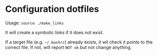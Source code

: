 # Configuration dotfiles

Usage:
    `source ./make_links`

It will create a symbolic links if it does not exist.

If a target file (e.g. `~/.bashrc`) already exists, it wil check it points to
the correct file. If not, will report `NOT ok` but not change anything.
